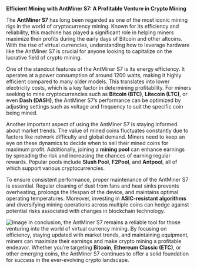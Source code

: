 **Efficient Mining with AntMiner S7: A Profitable Venture in Crypto Mining**

The **AntMiner S7** has long been regarded as one of the most iconic mining rigs in the world of cryptocurrency mining. Known for its efficiency and reliability, this machine has played a significant role in helping miners maximize their profits during the early days of Bitcoin and other altcoins. With the rise of virtual currencies, understanding how to leverage hardware like the AntMiner S7 is crucial for anyone looking to capitalize on the lucrative field of crypto mining.

One of the standout features of the AntMiner S7 is its energy efficiency. It operates at a power consumption of around 1200 watts, making it highly efficient compared to many older models. This translates into lower electricity costs, which is a key factor in determining profitability. For miners seeking to mine cryptocurrencies such as **Bitcoin (BTC)**, **Litecoin (LTC)**, or even **Dash (DASH)**, the AntMiner S7’s performance can be optimized by adjusting settings such as voltage and frequency to suit the specific coin being mined.

Another important aspect of using the AntMiner S7 is staying informed about market trends. The value of mined coins fluctuates constantly due to factors like network difficulty and global demand. Miners need to keep an eye on these dynamics to decide when to sell their mined coins for maximum profit. Additionally, joining a **mining pool** can enhance earnings by spreading the risk and increasing the chances of earning regular rewards. Popular pools include **Slush Pool**, **F2Pool**, and **Antpool**, all of which support various cryptocurrencies.

To ensure consistent performance, proper maintenance of the AntMiner S7 is essential. Regular cleaning of dust from fans and heat sinks prevents overheating, prolongs the lifespan of the device, and maintains optimal operating temperatures. Moreover, investing in **ASIC-resistant algorithms** and diversifying mining operations across multiple coins can hedge against potential risks associated with changes in blockchain technology.


![Image](https://github.com/user-attachments/assets/b8266eee-691e-4ee1-99ef-bfa10d234fd4)
In conclusion, the AntMiner S7 remains a reliable tool for those venturing into the world of virtual currency mining. By focusing on efficiency, staying updated with market trends, and maintaining equipment, miners can maximize their earnings and make crypto mining a profitable endeavor. Whether you’re targeting **Bitcoin**, **Ethereum Classic (ETC)**, or other emerging coins, the AntMiner S7 continues to offer a solid foundation for success in the ever-evolving crypto landscape.